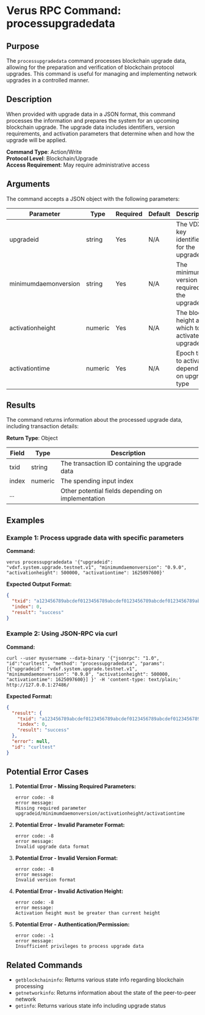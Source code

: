 # Verus RPC Command: processupgradedata

## Purpose
The `processupgradedata` command processes blockchain upgrade data, allowing for the preparation and verification of blockchain protocol upgrades. This command is useful for managing and implementing network upgrades in a controlled manner.

## Description
When provided with upgrade data in a JSON format, this command processes the information and prepares the system for an upcoming blockchain upgrade. The upgrade data includes identifiers, version requirements, and activation parameters that determine when and how the upgrade will be applied.

**Command Type**: Action/Write  
**Protocol Level**: Blockchain/Upgrade  
**Access Requirement**: May require administrative access

## Arguments
The command accepts a JSON object with the following parameters:

| Parameter | Type | Required | Default | Description |
|-----------|------|----------|---------|-------------|
| upgradeid | string | Yes | N/A | The VDXF key identifier for the upgrade |
| minimumdaemonversion | string | Yes | N/A | The minimum version required for the upgrade |
| activationheight | numeric | Yes | N/A | The block height at which to activate the upgrade |
| activationtime | numeric | Yes | N/A | Epoch time to activate, depending on upgrade type |

## Results
The command returns information about the processed upgrade data, including transaction details:

**Return Type**: Object

| Field | Type | Description |
|-------|------|-------------|
| txid | string | The transaction ID containing the upgrade data |
| index | numeric | The spending input index |
| ... | | Other potential fields depending on implementation |

## Examples

### Example 1: Process upgrade data with specific parameters

**Command:**
```
verus processupgradedata '{"upgradeid": "vdxf.system.upgrade.testnet.v1", "minimumdaemonversion": "0.9.0", "activationheight": 500000, "activationtime": 1625097600}'
```

**Expected Output Format:**
```json
{
  "txid": "a123456789abcdef0123456789abcdef0123456789abcdef0123456789abcdef",
  "index": 0,
  "result": "success"
}
```

### Example 2: Using JSON-RPC via curl

**Command:**
```
curl --user myusername --data-binary '{"jsonrpc": "1.0", "id":"curltest", "method": "processupgradedata", "params": [{"upgradeid": "vdxf.system.upgrade.testnet.v1", "minimumdaemonversion": "0.9.0", "activationheight": 500000, "activationtime": 1625097600}] }' -H 'content-type: text/plain;' http://127.0.0.1:27486/
```

**Expected Format:**
```json
{
  "result": {
    "txid": "a123456789abcdef0123456789abcdef0123456789abcdef0123456789abcdef",
    "index": 0,
    "result": "success"
  },
  "error": null,
  "id": "curltest"
}
```

## Potential Error Cases

1. **Potential Error - Missing Required Parameters:**
   ```
   error code: -8
   error message:
   Missing required parameter upgradeid/minimumdaemonversion/activationheight/activationtime
   ```

2. **Potential Error - Invalid Parameter Format:**
   ```
   error code: -8
   error message:
   Invalid upgrade data format
   ```

3. **Potential Error - Invalid Version Format:**
   ```
   error code: -8
   error message:
   Invalid version format
   ```

4. **Potential Error - Invalid Activation Height:**
   ```
   error code: -8
   error message:
   Activation height must be greater than current height
   ```

5. **Potential Error - Authentication/Permission:**
   ```
   error code: -1
   error message:
   Insufficient privileges to process upgrade data
   ```

## Related Commands
- `getblockchaininfo`: Returns various state info regarding blockchain processing
- `getnetworkinfo`: Returns information about the state of the peer-to-peer network
- `getinfo`: Returns various state info including upgrade status
